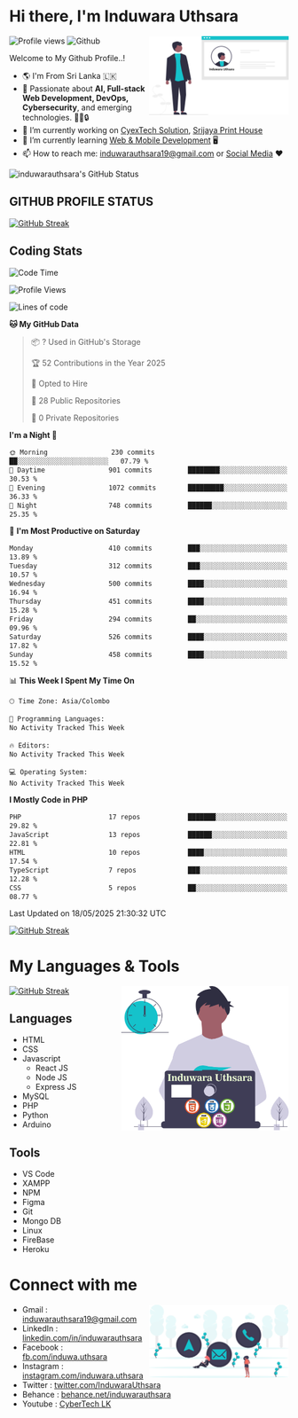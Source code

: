 # Hi there, I'm Induwara Uthsara
![Profile views](https://gpvc.arturio.dev/induwarauthsara)
![Github](https://img.shields.io/github/followers/induwarauthsara?label=Follow&style=social)
<img width="50%" align="right" alt="Induwara Uthsara's Profile" src="https://github.com/induwarauthsara/induwarauthsara/blob/main/images/profileInduwaraUthsara.svg" />

Welcome to My Github Profile..! 


- :earth_americas:	I'm From Sri Lanka :sri_lanka:
- 🚀 Passionate about **AI, Full-stack Web Development, DevOps, Cybersecurity**, and emerging technologies. 🤖🌐🔒
- 🔭 I’m currently working on [CyexTech Solution](https://cyextech.com), [Srijaya Print House](http://srijaya.lk/)
- 🌱 I’m currently learning [Web & Mobile Development](https://github.com/induwarauthsara/induwarauthsara/blob/main/README.md#my-languages--tools) :desktop_computer:
- 📫 How to reach me: [induwarauthsara19@gmail.com](mailto:induwarauthsara19@gmail.com) or [Social Media](https://github.com/induwarauthsara/induwarauthsara/blob/main/README.md#connect-with-me) :hearts:	

![induwarauthsara's GitHub Status](https://github-readme-stats.vercel.app/api?username=induwarauthsara&show_icons=true&theme=radical)


## GITHUB PROFILE STATUS
[![GitHub Streak](https://github-readme-streak-stats.herokuapp.com/?user=induwarauthsara&theme=dracula)](https://github.com/induwarauthsara)

## Coding Stats
<!--START_SECTION:waka-->
![Code Time](http://img.shields.io/badge/Code%20Time-157%20hrs%2019%20mins-blue)

![Profile Views](http://img.shields.io/badge/Profile%20Views-1-blue)

![Lines of code](https://img.shields.io/badge/From%20Hello%20World%20I%27ve%20Written-4.6%20million%20lines%20of%20code-blue)

**🐱 My GitHub Data** 

> 📦 ? Used in GitHub's Storage 
 > 
> 🏆 52 Contributions in the Year 2025
 > 
> 💼 Opted to Hire
 > 
> 📜 28 Public Repositories 
 > 
> 🔑 0 Private Repositories 
 > 
**I'm a Night 🦉** 

```text
🌞 Morning                230 commits         ██░░░░░░░░░░░░░░░░░░░░░░░   07.79 % 
🌆 Daytime                901 commits         ████████░░░░░░░░░░░░░░░░░   30.53 % 
🌃 Evening                1072 commits        █████████░░░░░░░░░░░░░░░░   36.33 % 
🌙 Night                  748 commits         ██████░░░░░░░░░░░░░░░░░░░   25.35 % 
```
📅 **I'm Most Productive on Saturday** 

```text
Monday                   410 commits         ███░░░░░░░░░░░░░░░░░░░░░░   13.89 % 
Tuesday                  312 commits         ███░░░░░░░░░░░░░░░░░░░░░░   10.57 % 
Wednesday                500 commits         ████░░░░░░░░░░░░░░░░░░░░░   16.94 % 
Thursday                 451 commits         ████░░░░░░░░░░░░░░░░░░░░░   15.28 % 
Friday                   294 commits         ██░░░░░░░░░░░░░░░░░░░░░░░   09.96 % 
Saturday                 526 commits         ████░░░░░░░░░░░░░░░░░░░░░   17.82 % 
Sunday                   458 commits         ████░░░░░░░░░░░░░░░░░░░░░   15.52 % 
```


📊 **This Week I Spent My Time On** 

```text
🕑︎ Time Zone: Asia/Colombo

💬 Programming Languages: 
No Activity Tracked This Week

🔥 Editors: 
No Activity Tracked This Week

💻 Operating System: 
No Activity Tracked This Week
```

**I Mostly Code in PHP** 

```text
PHP                      17 repos            ███████░░░░░░░░░░░░░░░░░░   29.82 % 
JavaScript               13 repos            ██████░░░░░░░░░░░░░░░░░░░   22.81 % 
HTML                     10 repos            ████░░░░░░░░░░░░░░░░░░░░░   17.54 % 
TypeScript               7 repos             ███░░░░░░░░░░░░░░░░░░░░░░   12.28 % 
CSS                      5 repos             ██░░░░░░░░░░░░░░░░░░░░░░░   08.77 % 
```




 Last Updated on 18/05/2025 21:30:32 UTC
<!--END_SECTION:waka-->
          

[![GitHub Streak](https://github-profile-trophy.vercel.app/?username=induwarauthsara&theme=juicyfresh)](https://github.com/induwarauthsara)


# My Languages & Tools
[![GitHub Streak](https://github-readme-stats.vercel.app/api/top-langs/?username=induwarauthsara)](https://github.com/induwarauthsara)
<img width="60%" align="right" alt="Induwara Uthsara's Programmer" src="https://github.com/induwarauthsara/induwarauthsara/blob/main/images/programmingInduwaraUthsara.svg" />

## Languages
* HTML
* CSS
* Javascript
  * React JS
  * Node JS
  * Express JS
* MySQL
* PHP
* Python
* Arduino

## Tools
* VS Code
* XAMPP
* NPM
* Figma
* Git
* Mongo DB
* Linux
* FireBase
* Heroku

# Connect with me
<img width="50%" align="right" alt="Induwara Uthsara's Contact Informations" src="https://github.com/induwarauthsara/induwarauthsara/blob/main/images/contactInduwaraUthsara.svg" />

- Gmail    : [induwarauthsara19@gmail.com](mailto:induwarauthsara19@gmail.com)
- LinkedIn : [linkedin.com/in/induwarauthsara](https://www.linkedin.com/in/induwarauthsara)
- Facebook : [fb.com/induwa.uthsara](https://web.facebook.com/induwa.uthsara/)
- Instagram : [instagram.com/induwara.uthsara](https://www.instagram.com/induwara.uthsara)
- Twitter : [twitter.com/InduwaraUthsara](https://twitter.com/InduwaraUthsara)
- Behance : [behance.net/induwarauthsara](https://www.behance.net/induwarauthsara)
- Youtube : [CyberTech LK](https://www.youtube.com/channel/UCWdK_TF8t8UA2uOmawuTKRg)
